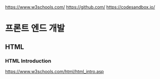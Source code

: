 https://www.w3schools.com/
https://github.com/
https://codesandbox.io/

# 프론트 엔드 개발

## HTML

### HTML Introduction
https://www.w3schools.com/html/html_intro.asp


